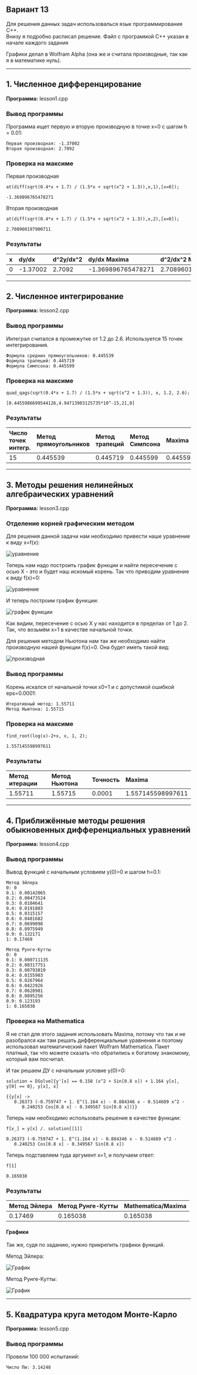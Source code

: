 Вариант 13
-----
Для решения данных задач использовалься язык программирования C++.  
Внизу я подробно расписал решение. Файл с программой C++ указан в начале каждого задания

Графики делал в Wolfram Alpha (она же и считала производные, так как я в математике нуль).

-----
## 1. Численное дифференцирование
**Программа:** lesson1.cpp

### Вывод программы
Программа ищет первую и вторую производную в точке x=0 с шагом h = 0.01:
```
Первая производная: -1.37002
Вторая производная: 2.7092
```

### Проверка на максиме
Первая производная
```
at(diff(sqrt(0.4*x + 1.7) / (1.5*x + sqrt(x^2 + 1.3)),x,1),[x=0]);
```
```
-1.369896765478271
```
Вторая производная
```
at(diff(sqrt(0.4*x + 1.7) / (1.5*x + sqrt(x^2 + 1.3)),x,2),[x=0]);
```
```
2.708960197900711
```

### Результаты
| x               | dy/dx | d^2y/dx^2 | dy/dx Maxima | d^2/dx^2 Maxima |
| :-------------  | :------------- | :------------- | :------------- | :------------- |
| 0               | -1.37002       | 2.7092 | -1.369896765478271 | 2.708960197900711 |

-----
## 2. Численное интегрирование
**Программа:** lesson2.cpp

### Вывод программы
Интеграл считался в промежутке от 1.2 до 2.6. Используется 15 точек интегрирования.
```
Формула средних прямоугольников: 0.445539
Формула трапеций: 0.445719
Формула Симпсона: 0.445599
```
### Проверка на максиме
```
quad_qags(sqrt(0.4*x + 1.7) / (1.5*x + sqrt(x^2 + 1.3)), x, 1.2, 2.6);
```
```
[0.4455986699544126,4.94713903125735*10^-15,21,0]
```

### Результаты
| Число точек интегр. | Метод прямоугольников | Метод трапеций | Метод Симпсона | Maxima             |
| :------------------ | :-------------------- | :------------- | :------------- | :----------------- |
| 15                  | 0.445539              | 0.445719       | 0.445599       | 0.4455986699544126 |

---

## 3. Методы решения нелинейных алгебраических уравнений
**Программа:** lesson3.cpp

### Отделение корней графическим методом

Для решения данной задачи нам необходимо привести наше уравнение к виду x=f(x):  

![уравнение](images/fun1.png)

Теперь нам надо построить график функции и найти пересечение с осью X - это и будет наш искомый корень. Так что приводим уравнение к виду f(x)=0:

![уравнение](images/fun2.png)

И теперь построим график функции:  

![график функции](images/plot1.png)

Как видим, пересечение с осью X у нас находится в пределах от 1 до 2. Так, что возьмём x=1 в качестве начальной точки.

Для решения методом Ньютона нам так же необходимо найти производную нашей функции f(x)=0. Она будет иметь такой вид:  

![производная](images/fun3.png)

### Вывод программы
Корень искался от начальной точки x0=1 и с допустимой ошибкой eps=0.0001:
```
Итеративный метод: 1.55711
Метод Ньютона: 1.55715
```

### Проверка на максиме
```
find_root(log(x)-2+x, x, 1, 2);
```
```
1.557145598997611
```

### Результаты
| Метод итерации | Метод Ньютона | Точность | Maxima |
| :-------- | :------- | :-------- | :--------- |
| 1.55711 | 1.55715 | 0.0001 | 1.557145598997611 |

---

## 4. Приближённые методы решения обыкновенных дифференциальных уравнений
**Программа:** lesson4.cpp

### Вывод программы
Вывод функций с начальным условием y(0)=0 и шагом h=0.1:
```
Метод Эйлера
0: 0
0.1: 0.00142065
0.2: 0.00473524
0.3: 0.0104641
0.4: 0.0191803
0.5: 0.0315157
0.6: 0.0481682
0.7: 0.0699098
0.8: 0.0975949
0.9: 0.132171
1: 0.17469

Метод Рунге-Кутты
0: 0
0.1: 0.000711135
0.2: 0.00317751
0.3: 0.00793819
0.4: 0.0155903
0.5: 0.0267964
0.6: 0.0422926
0.7: 0.0628981
0.8: 0.0895256
0.9: 0.123193
1: 0.165038
```

### Проверка на Mathematica
Я не стал для этого задания использовать Maxima, потому что так и не разобрался как там решать дифференциальные уравнения и поэтому использовал математический пакет Wolfram Mathematica. Пакет платный, так что можете сказать что обратились к богатому знакомому, который вам посчитал.

И так решаем ДУ с начальным условие y(0)=0:
```
solution = DSolve[{y'[x] == 0.158 (x^2 + Sin[0.8 x]) + 1.164 y[x], y[0] == 0}, y[x], x]
```
```
{{y[x] ->
   0.26373 (-0.759747 + 1. E^(1.164 x) - 0.884346 x - 0.514689 x^2 -
      0.240253 Cos[0.8 x] - 0.349567 Sin[0.8 x])}}
```
Теперь нам необходимо использовать решение в качестве функции:
```
f[x_] = y[x] /. solution[[1]]
```
```
0.26373 (-0.759747 + 1. E^(1.164 x) - 0.884346 x - 0.514689 x^2 -
   0.240253 Cos[0.8 x] - 0.349567 Sin[0.8 x])
```
Теперь подставляем туда аргумент x=1, и получаем ответ:
```
f[1]
```
```
0.165038
```

### Результаты
| Метод Эйлера     | Метод Рунге-Кутты     | Mathematica/Maxima |
| :-------------   | :-------------        | :-----------       |
| 0.17469          | 0.165038              | 0.165038           |

#### Графики
Так же, судя по заданию, нужно прикрепить графики функций.

Метод Эйлера:

![График](images/pl1.png)

Метод Рунге-Кутты:

![График](images/pl2.png)

---

## 5. Квадратура круга методом Монте-Карло
**Программа:** lesson5.cpp

### Вывод программы
Провели 100 000 испытаний:
```
Число Пи: 3.14248
```
